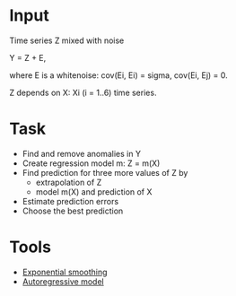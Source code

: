 # Input

Time series Z mixed with noise

Y = Z + E,

where E is a whitenoise: cov(Ei, Ei) = sigma, cov(Ei, Ej) = 0.

Z depends on X: Xi (i = 1..6) time series.

# Task
- Find and remove anomalies in Y
- Create regression model m: Z = m(X)
- Find prediction for three more values of Z by
  - extrapolation of Z
  - model m(X) and prediction of X
- Estimate prediction errors
- Choose the best prediction

# Tools
- [Exponential smoothing](https://en.wikipedia.org/wiki/Exponential_smoothing)
- [Autoregressive model](https://en.wikipedia.org/wiki/Autoregressive_model)
